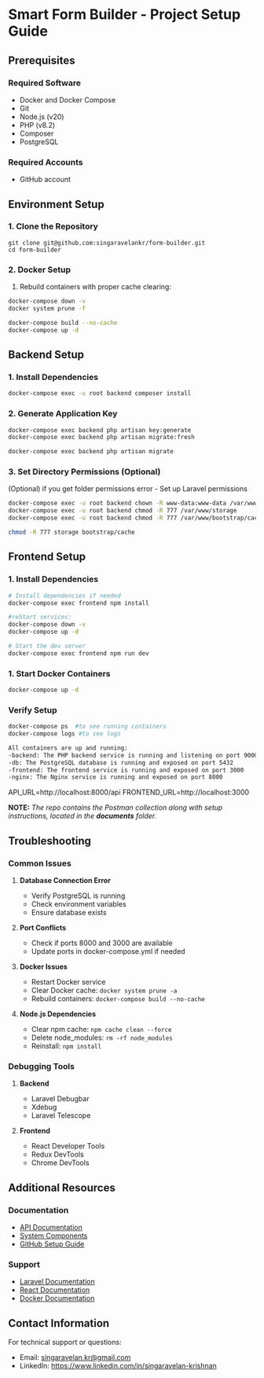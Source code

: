 # Smart Form Builder - Project Setup Guide

## Prerequisites

### Required Software
- Docker and Docker Compose
- Git
- Node.js (v20)
- PHP (v8.2)
- Composer
- PostgreSQL

### Required Accounts
- GitHub account

## Environment Setup

### 1. Clone the Repository
```gitbash
git clone git@github.com:singaravelankr/form-builder.git
cd form-builder

```
### 2. Docker Setup
1. Rebuild containers with proper cache clearing:
```bash
docker-compose down -v
docker system prune -f

docker-compose build --no-cache
docker-compose up -d

```

## Backend Setup

### 1. Install Dependencies
```bash
docker-compose exec -u root backend composer install
```

### 2. Generate Application Key
```bash
docker-compose exec backend php artisan key:generate
docker-compose exec backend php artisan migrate:fresh

docker-compose exec backend php artisan migrate
```

### 3. Set Directory Permissions (Optional)
(Optional) if you get folder permissions error - Set up Laravel permissions
```bash
docker-compose exec -u root backend chown -R www-data:www-data /var/www
docker-compose exec -u root backend chmod -R 777 /var/www/storage
docker-compose exec -u root backend chmod -R 777 /var/www/bootstrap/cache

chmod -R 777 storage bootstrap/cache
```

## Frontend Setup

### 1. Install Dependencies
```bash
# Install dependencies if needed
docker-compose exec frontend npm install

#reStart services:
docker-compose down -v
docker-compose up -d

# Start the dev server
docker-compose exec frontend npm run dev
```

### 1. Start Docker Containers
```bash
docker-compose up -d
```

### Verify Setup

```bash
docker-compose ps  #to see running containers
docker-compose logs #to see logs

All containers are up and running:
-backend: The PHP backend service is running and listening on port 9000 internally
-db: The PostgreSQL database is running and exposed on port 5432
-frontend: The frontend service is running and exposed on port 3000
-nginx: The Nginx service is running and exposed on port 8000
```
API_URL=http://localhost:8000/api
FRONTEND_URL=http://localhost:3000

**NOTE:** 
_The repo contains the Postman collection along with setup instructions, located in the **documents** folder._

## Troubleshooting

### Common Issues

1. **Database Connection Error**
   - Verify PostgreSQL is running
   - Check environment variables
   - Ensure database exists

2. **Port Conflicts**
   - Check if ports 8000 and 3000 are available
   - Update ports in docker-compose.yml if needed

3. **Docker Issues**
   - Restart Docker service
   - Clear Docker cache: `docker system prune -a`
   - Rebuild containers: `docker-compose build --no-cache`

4. **Node.js Dependencies**
   - Clear npm cache: `npm cache clean --force`
   - Delete node_modules: `rm -rf node_modules`
   - Reinstall: `npm install`

### Debugging Tools

1. **Backend**
   - Laravel Debugbar
   - Xdebug
   - Laravel Telescope

2. **Frontend**
   - React Developer Tools
   - Redux DevTools
   - Chrome DevTools

## Additional Resources

### Documentation
- [API Documentation](docs/API.md)
- [System Components](docs/SystemComponents.md)
- [GitHub Setup Guide](docs/GitHubSetupGuide.md)

### Support
- [Laravel Documentation](https://laravel.com/docs)
- [React Documentation](https://reactjs.org/docs)
- [Docker Documentation](https://docs.docker.com)


## Contact Information

For technical support or questions:
- Email: singaravelan.kr@gmail.com
- LinkedIn: https://www.linkedin.com/in/singaravelan-krishnan

